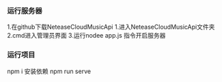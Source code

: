 ### 运行服务器
  1.在github下载NeteaseCloudMusicApi
  1.进入NeteaseCloudMusicApi文件夹
  2.cmd进入管理员界面
  3.运行nodee app.js 指令开启服务器

### 运行项目
  npm i 安装依赖
  npm run serve 
